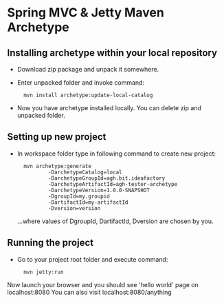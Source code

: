 Spring MVC & Jetty Maven Archetype
=========================================


Installing archetype within your local repository
---------------------------------------------

* Download zip package and unpack it somewhere.
* Enter unpacked folder and invoke command:

        mvn install archetype:update-local-catalog

* Now you have archetype installed locally. You can delete zip and unpacked folder.

Setting up new project
----------------
* In workspace folder type in following command to create new project:

        mvn archetype:generate
                -DarchetypeCatalog=local
                -DarchetypeGroupId=agh.bit.ideafactory
                -DarchetypeArtifactId=agh-tester-archetype
                -DarchetypeVersion=1.0.0-SNAPSHOT
                -DgroupId=my.groupid
                -DartifactId=my-artifactId
                -Dversion=version

  ...where values of DgroupId, DartifactId, Dversion are chosen by you.

Running the project
----------------

* Go to your project root folder and execute command:

        mvn jetty:run

Now launch your browser and you should see 'hello world' page on localhost:8080
You can also visit localhost:8080/anything